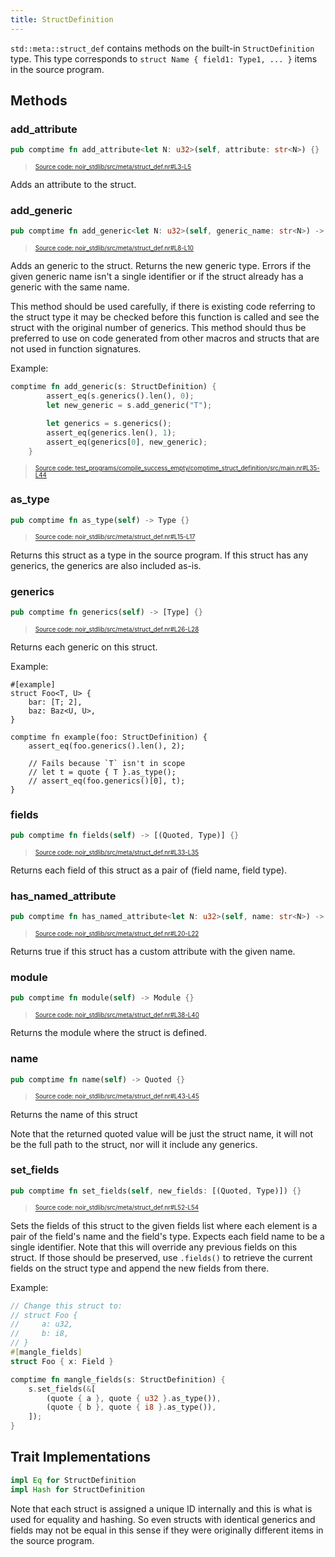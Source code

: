 ```yaml
---
title: StructDefinition
---
```


`std::meta::struct_def` contains methods on the built-in `StructDefinition` type.
This type corresponds to `struct Name { field1: Type1, ... }` items in the source program.

## Methods

### add_attribute

```rust title="add_attribute" showLineNumbers 
pub comptime fn add_attribute<let N: u32>(self, attribute: str<N>) {}
```
> <sup><sub><a href="https://github.com/noir-lang/noir/blob/master/noir_stdlib/src/meta/struct_def.nr#L3-L5" target="_blank" rel="noopener noreferrer">Source code: noir_stdlib/src/meta/struct_def.nr#L3-L5</a></sub></sup>


Adds an attribute to the struct.

### add_generic

```rust title="add_generic" showLineNumbers 
pub comptime fn add_generic<let N: u32>(self, generic_name: str<N>) -> Type {}
```
> <sup><sub><a href="https://github.com/noir-lang/noir/blob/master/noir_stdlib/src/meta/struct_def.nr#L8-L10" target="_blank" rel="noopener noreferrer">Source code: noir_stdlib/src/meta/struct_def.nr#L8-L10</a></sub></sup>


Adds an generic to the struct. Returns the new generic type.
Errors if the given generic name isn't a single identifier or if
the struct already has a generic with the same name.

This method should be used carefully, if there is existing code referring
to the struct type it may be checked before this function is called and
see the struct with the original number of generics. This method should
thus be preferred to use on code generated from other macros and structs
that are not used in function signatures.

Example:

```rust title="add-generic-example" showLineNumbers 
comptime fn add_generic(s: StructDefinition) {
        assert_eq(s.generics().len(), 0);
        let new_generic = s.add_generic("T");

        let generics = s.generics();
        assert_eq(generics.len(), 1);
        assert_eq(generics[0], new_generic);
    }
```
> <sup><sub><a href="https://github.com/noir-lang/noir/blob/master/test_programs/compile_success_empty/comptime_struct_definition/src/main.nr#L35-L44" target="_blank" rel="noopener noreferrer">Source code: test_programs/compile_success_empty/comptime_struct_definition/src/main.nr#L35-L44</a></sub></sup>


### as_type

```rust title="as_type" showLineNumbers 
pub comptime fn as_type(self) -> Type {}
```
> <sup><sub><a href="https://github.com/noir-lang/noir/blob/master/noir_stdlib/src/meta/struct_def.nr#L15-L17" target="_blank" rel="noopener noreferrer">Source code: noir_stdlib/src/meta/struct_def.nr#L15-L17</a></sub></sup>


Returns this struct as a type in the source program. If this struct has
any generics, the generics are also included as-is.

### generics

```rust title="generics" showLineNumbers 
pub comptime fn generics(self) -> [Type] {}
```
> <sup><sub><a href="https://github.com/noir-lang/noir/blob/master/noir_stdlib/src/meta/struct_def.nr#L26-L28" target="_blank" rel="noopener noreferrer">Source code: noir_stdlib/src/meta/struct_def.nr#L26-L28</a></sub></sup>


Returns each generic on this struct.

Example:

```
#[example]
struct Foo<T, U> {
    bar: [T; 2],
    baz: Baz<U, U>,
}

comptime fn example(foo: StructDefinition) {
    assert_eq(foo.generics().len(), 2);

    // Fails because `T` isn't in scope
    // let t = quote { T }.as_type();
    // assert_eq(foo.generics()[0], t);
}
```

### fields

```rust title="fields" showLineNumbers 
pub comptime fn fields(self) -> [(Quoted, Type)] {}
```
> <sup><sub><a href="https://github.com/noir-lang/noir/blob/master/noir_stdlib/src/meta/struct_def.nr#L33-L35" target="_blank" rel="noopener noreferrer">Source code: noir_stdlib/src/meta/struct_def.nr#L33-L35</a></sub></sup>


Returns each field of this struct as a pair of (field name, field type).

### has_named_attribute

```rust title="has_named_attribute" showLineNumbers 
pub comptime fn has_named_attribute<let N: u32>(self, name: str<N>) -> bool {}
```
> <sup><sub><a href="https://github.com/noir-lang/noir/blob/master/noir_stdlib/src/meta/struct_def.nr#L20-L22" target="_blank" rel="noopener noreferrer">Source code: noir_stdlib/src/meta/struct_def.nr#L20-L22</a></sub></sup>


Returns true if this struct has a custom attribute with the given name.

### module

```rust title="module" showLineNumbers 
pub comptime fn module(self) -> Module {}
```
> <sup><sub><a href="https://github.com/noir-lang/noir/blob/master/noir_stdlib/src/meta/struct_def.nr#L38-L40" target="_blank" rel="noopener noreferrer">Source code: noir_stdlib/src/meta/struct_def.nr#L38-L40</a></sub></sup>


Returns the module where the struct is defined.

### name

```rust title="name" showLineNumbers 
pub comptime fn name(self) -> Quoted {}
```
> <sup><sub><a href="https://github.com/noir-lang/noir/blob/master/noir_stdlib/src/meta/struct_def.nr#L43-L45" target="_blank" rel="noopener noreferrer">Source code: noir_stdlib/src/meta/struct_def.nr#L43-L45</a></sub></sup>


Returns the name of this struct

Note that the returned quoted value will be just the struct name, it will
not be the full path to the struct, nor will it include any generics.

### set_fields

```rust title="set_fields" showLineNumbers 
pub comptime fn set_fields(self, new_fields: [(Quoted, Type)]) {}
```
> <sup><sub><a href="https://github.com/noir-lang/noir/blob/master/noir_stdlib/src/meta/struct_def.nr#L52-L54" target="_blank" rel="noopener noreferrer">Source code: noir_stdlib/src/meta/struct_def.nr#L52-L54</a></sub></sup>


Sets the fields of this struct to the given fields list where each element
is a pair of the field's name and the field's type. Expects each field name
to be a single identifier. Note that this will override any previous fields
on this struct. If those should be preserved, use `.fields()` to retrieve the
current fields on the struct type and append the new fields from there.

Example:

```rust
// Change this struct to:
// struct Foo {
//     a: u32,
//     b: i8,
// }
#[mangle_fields]
struct Foo { x: Field }

comptime fn mangle_fields(s: StructDefinition) {
    s.set_fields(&[
        (quote { a }, quote { u32 }.as_type()),
        (quote { b }, quote { i8 }.as_type()),
    ]);
}
```

## Trait Implementations

```rust
impl Eq for StructDefinition
impl Hash for StructDefinition
```

Note that each struct is assigned a unique ID internally and this is what is used for
equality and hashing. So even structs with identical generics and fields may not
be equal in this sense if they were originally different items in the source program.
